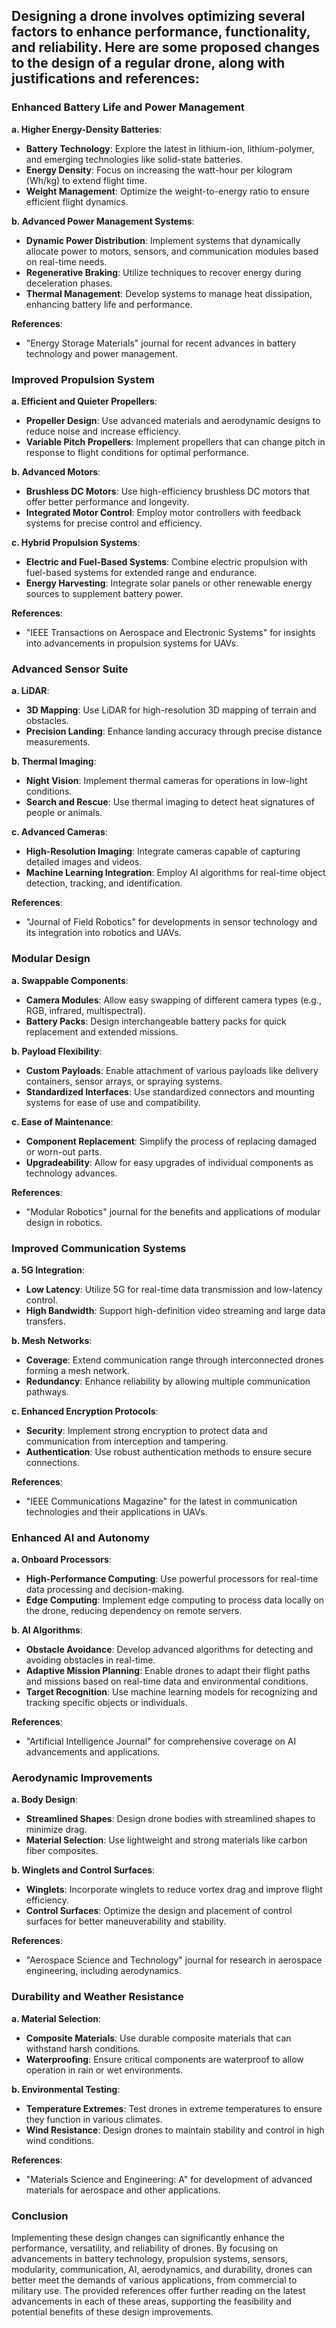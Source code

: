 Designing a drone involves optimizing several factors to enhance performance, functionality, and reliability. Here are some proposed changes to the design of a regular drone, along with justifications and references:
---
### Enhanced Battery Life and Power Management

**a. Higher Energy-Density Batteries**:
- **Battery Technology**: Explore the latest in lithium-ion, lithium-polymer, and emerging technologies like solid-state batteries.
- **Energy Density**: Focus on increasing the watt-hour per kilogram (Wh/kg) to extend flight time.
- **Weight Management**: Optimize the weight-to-energy ratio to ensure efficient flight dynamics.

**b. Advanced Power Management Systems**:
- **Dynamic Power Distribution**: Implement systems that dynamically allocate power to motors, sensors, and communication modules based on real-time needs.
- **Regenerative Braking**: Utilize techniques to recover energy during deceleration phases.
- **Thermal Management**: Develop systems to manage heat dissipation, enhancing battery life and performance.

**References**:
- "Energy Storage Materials" journal for recent advances in battery technology and power management.

### Improved Propulsion System

**a. Efficient and Quieter Propellers**:
- **Propeller Design**: Use advanced materials and aerodynamic designs to reduce noise and increase efficiency.
- **Variable Pitch Propellers**: Implement propellers that can change pitch in response to flight conditions for optimal performance.

**b. Advanced Motors**:
- **Brushless DC Motors**: Use high-efficiency brushless DC motors that offer better performance and longevity.
- **Integrated Motor Control**: Employ motor controllers with feedback systems for precise control and efficiency.

**c. Hybrid Propulsion Systems**:
- **Electric and Fuel-Based Systems**: Combine electric propulsion with fuel-based systems for extended range and endurance.
- **Energy Harvesting**: Integrate solar panels or other renewable energy sources to supplement battery power.

**References**:
- "IEEE Transactions on Aerospace and Electronic Systems" for insights into advancements in propulsion systems for UAVs.

### Advanced Sensor Suite

**a. LiDAR**:
- **3D Mapping**: Use LiDAR for high-resolution 3D mapping of terrain and obstacles.
- **Precision Landing**: Enhance landing accuracy through precise distance measurements.

**b. Thermal Imaging**:
- **Night Vision**: Implement thermal cameras for operations in low-light conditions.
- **Search and Rescue**: Use thermal imaging to detect heat signatures of people or animals.

**c. Advanced Cameras**:
- **High-Resolution Imaging**: Integrate cameras capable of capturing detailed images and videos.
- **Machine Learning Integration**: Employ AI algorithms for real-time object detection, tracking, and identification.

**References**:
- "Journal of Field Robotics" for developments in sensor technology and its integration into robotics and UAVs.

### Modular Design

**a. Swappable Components**:
- **Camera Modules**: Allow easy swapping of different camera types (e.g., RGB, infrared, multispectral).
- **Battery Packs**: Design interchangeable battery packs for quick replacement and extended missions.

**b. Payload Flexibility**:
- **Custom Payloads**: Enable attachment of various payloads like delivery containers, sensor arrays, or spraying systems.
- **Standardized Interfaces**: Use standardized connectors and mounting systems for ease of use and compatibility.

**c. Ease of Maintenance**:
- **Component Replacement**: Simplify the process of replacing damaged or worn-out parts.
- **Upgradeability**: Allow for easy upgrades of individual components as technology advances.

**References**:
- "Modular Robotics" journal for the benefits and applications of modular design in robotics.

### Improved Communication Systems

**a. 5G Integration**:
- **Low Latency**: Utilize 5G for real-time data transmission and low-latency control.
- **High Bandwidth**: Support high-definition video streaming and large data transfers.

**b. Mesh Networks**:
- **Coverage**: Extend communication range through interconnected drones forming a mesh network.
- **Redundancy**: Enhance reliability by allowing multiple communication pathways.

**c. Enhanced Encryption Protocols**:
- **Security**: Implement strong encryption to protect data and communication from interception and tampering.
- **Authentication**: Use robust authentication methods to ensure secure connections.

**References**:
- "IEEE Communications Magazine" for the latest in communication technologies and their applications in UAVs.

### Enhanced AI and Autonomy

**a. Onboard Processors**:
- **High-Performance Computing**: Use powerful processors for real-time data processing and decision-making.
- **Edge Computing**: Implement edge computing to process data locally on the drone, reducing dependency on remote servers.

**b. AI Algorithms**:
- **Obstacle Avoidance**: Develop advanced algorithms for detecting and avoiding obstacles in real-time.
- **Adaptive Mission Planning**: Enable drones to adapt their flight paths and missions based on real-time data and environmental conditions.
- **Target Recognition**: Use machine learning models for recognizing and tracking specific objects or individuals.

**References**:
- "Artificial Intelligence Journal" for comprehensive coverage on AI advancements and applications.

### Aerodynamic Improvements

**a. Body Design**:
- **Streamlined Shapes**: Design drone bodies with streamlined shapes to minimize drag.
- **Material Selection**: Use lightweight and strong materials like carbon fiber composites.

**b. Winglets and Control Surfaces**:
- **Winglets**: Incorporate winglets to reduce vortex drag and improve flight efficiency.
- **Control Surfaces**: Optimize the design and placement of control surfaces for better maneuverability and stability.

**References**:
- "Aerospace Science and Technology" journal for research in aerospace engineering, including aerodynamics.

### Durability and Weather Resistance

**a. Material Selection**:
- **Composite Materials**: Use durable composite materials that can withstand harsh conditions.
- **Waterproofing**: Ensure critical components are waterproof to allow operation in rain or wet environments.

**b. Environmental Testing**:
- **Temperature Extremes**: Test drones in extreme temperatures to ensure they function in various climates.
- **Wind Resistance**: Design drones to maintain stability and control in high wind conditions.

**References**:
- "Materials Science and Engineering: A" for development of advanced materials for aerospace and other applications.

### Conclusion

Implementing these design changes can significantly enhance the performance, versatility, and reliability of drones. By focusing on advancements in battery technology, propulsion systems, sensors, modularity, communication, AI, aerodynamics, and durability, drones can better meet the demands of various applications, from commercial to military use. The provided references offer further reading on the latest advancements in each of these areas, supporting the feasibility and potential benefits of these design improvements.
